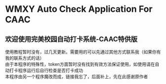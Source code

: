 # WMXY Auto Check Application For CAAC 

## 欢迎使用完美校园自动打卡系统-CAAC特供版

使用教程暂时没有，过几天更新。需要用的可以先通过其他方式联系我（如果你有我的联系方式的话）<br/>
由于本程序的特殊性，token方面暂时没有找到有效方法保证使用，如使用请在自动打卡程序运行后自行检查是否打卡成功<br/>
本程序由另一个程序魔改而成，链接我忘了，后面补上，先在此感谢原作者